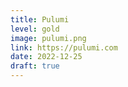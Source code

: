 ```yaml
---
title: Pulumi
level: gold
image: pulumi.png
link: https://pulumi.com
date: 2022-12-25
draft: true
---
```

